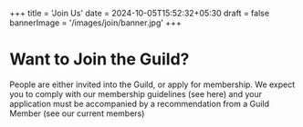 +++
title = 'Join Us'
date = 2024-10-05T15:52:32+05:30
draft = false
bannerImage = '/images/join/banner.jpg'
+++

# Want to Join the Guild?

People are either invited into the Guild, or apply for membership. We expect you to comply with our membership guidelines (see here) and your application must be accompanied by a recommendation from a Guild Member (see our current members)
